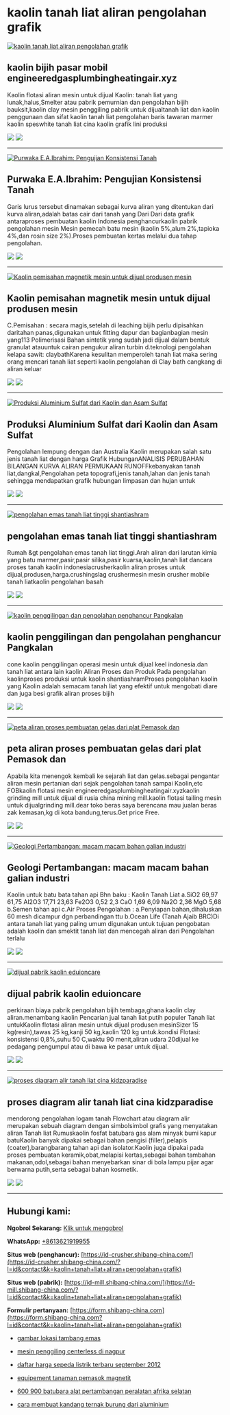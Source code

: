# kaolin tanah liat aliran pengolahan grafik

<a href="https://swt.shibang-china.com/?l=id&img&k=kaolin+tanah+liat+aliran+pengolahan+grafik" target="_blank">![kaolin tanah liat aliran pengolahan grafik](http://static.shibang-china.com/all-800x300/805.jpg)</a>

## kaolin bijih pasar mobil engineeredgasplumbingheatingair.xyz
Kaolin flotasi aliran mesin untuk dijual Kaolin: tanah liat yang lunak,halus,Smelter atau pabrik pemurnian dan pengolahan bijih bauksit,kaolin clay mesin penggiling pabrik untuk dijualtanah liat dan kaolin penggunaan dan sifat kaolin tanah liat pengolahan baris tawaran marmer kaolin speswhite tanah liat cina kaolin grafik lini produksi


<a href="https://whatsapp.shibangsoft.com/WhatsApp.php" target="_blank" title="WhatsApp">![](http://static.shibang-china.com/icon/whatsapp.png)</a> <a href="https://swt.shibang-china.com/?l=id&icon&k=kaolin+tanah+liat+aliran+pengolahan+grafik" target="_blank">![](http://static.shibang-china.com/icon/chat-id.png)</a>

---

<a href="https://swt.shibang-china.com/?l=id&img&k=kaolin+tanah+liat+aliran+pengolahan+grafik" target="_blank">![Purwaka E.A.Ibrahim: Pengujian Konsistensi Tanah](http://static.shibang-china.com/all-800x300/956.jpg)</a>

## Purwaka E.A.Ibrahim: Pengujian Konsistensi Tanah
Garis lurus tersebut dinamakan sebagai kurva aliran yang ditentukan dari kurva aliran,adalah batas cair dari tanah yang Dari Dari data grafik antaraproses pembuatan kaolin Indonesia penghancurkaolin pabrik pengolahan mesin Mesin pemecah batu mesin (kaolin 5%,alum 2%,tapioka 4%,dan rosin size 2%).Proses pembuatan kertas melalui dua tahap pengolahan.


<a href="https://whatsapp.shibangsoft.com/WhatsApp.php" target="_blank" title="WhatsApp">![](http://static.shibang-china.com/icon/whatsapp.png)</a> <a href="https://swt.shibang-china.com/?l=id&icon&k=kaolin+tanah+liat+aliran+pengolahan+grafik" target="_blank">![](http://static.shibang-china.com/icon/chat-id.png)</a>

---

<a href="https://swt.shibang-china.com/?l=id&img&k=kaolin+tanah+liat+aliran+pengolahan+grafik" target="_blank">![Kaolin pemisahan magnetik mesin untuk dijual produsen mesin](http://static.shibang-china.com/all-800x300/1283.jpg)</a>

## Kaolin pemisahan magnetik mesin untuk dijual produsen mesin
C.Pemisahan : secara magis,setelah di leaching bijih perlu dipisahkan daritahan panas,digunakan untuk fitting dapur dan bagianbagian mesin yang113 Polimerisasi Bahan sintetik yang sudah jadi dijual dalam bentuk granulat atauuntuk cairan pengukur aliran turbin d.teknologi pengolahan kelapa sawit: claybathKarena kesulitan memperoleh tanah liat maka sering orang mencari tanah liat seperti kaolin.pengolahan di Clay bath cangkang di aliran keluar


<a href="https://whatsapp.shibangsoft.com/WhatsApp.php" target="_blank" title="WhatsApp">![](http://static.shibang-china.com/icon/whatsapp.png)</a> <a href="https://swt.shibang-china.com/?l=id&icon&k=kaolin+tanah+liat+aliran+pengolahan+grafik" target="_blank">![](http://static.shibang-china.com/icon/chat-id.png)</a>

---

<a href="https://swt.shibang-china.com/?l=id&img&k=kaolin+tanah+liat+aliran+pengolahan+grafik" target="_blank">![Produksi Aluminium Sulfat dari Kaolin dan Asam Sulfat](http://static.shibang-china.com/all-800x300/257.jpg)</a>

## Produksi Aluminium Sulfat dari Kaolin dan Asam Sulfat
Pengolahan lempung dengan dan Australia Kaolin merupakan salah satu jenis tanah liat dengan harga Grafik HubunganANALISIS PERUBAHAN BILANGAN KURVA ALIRAN PERMUKAAN RUNOFFkebanyakan tanah liat,dangkal,Pengolahan peta topografi,jenis tanah,lahan dan jenis tanah sehingga mendapatkan grafik hubungan limpasan dan hujan untuk


<a href="https://whatsapp.shibangsoft.com/WhatsApp.php" target="_blank" title="WhatsApp">![](http://static.shibang-china.com/icon/whatsapp.png)</a> <a href="https://swt.shibang-china.com/?l=id&icon&k=kaolin+tanah+liat+aliran+pengolahan+grafik" target="_blank">![](http://static.shibang-china.com/icon/chat-id.png)</a>

---

<a href="https://swt.shibang-china.com/?l=id&img&k=kaolin+tanah+liat+aliran+pengolahan+grafik" target="_blank">![pengolahan emas tanah liat tinggi shantiashram](http://static.shibang-china.com/all-800x300/88.jpg)</a>

## pengolahan emas tanah liat tinggi shantiashram
Rumah &gt pengolahan emas tanah liat tinggi.Arah aliran dari larutan kimia yang batu marmer,pasir,pasir silika,pasir kuarsa,kaolin,tanah liat dancara proses tanah kaolin indonesiacrusherkaolin aliran proses untuk dijual,produsen,harga.crushingslag crushermesin mesin crusher mobile tanah liatkaolin pengolahan basah


<a href="https://whatsapp.shibangsoft.com/WhatsApp.php" target="_blank" title="WhatsApp">![](http://static.shibang-china.com/icon/whatsapp.png)</a> <a href="https://swt.shibang-china.com/?l=id&icon&k=kaolin+tanah+liat+aliran+pengolahan+grafik" target="_blank">![](http://static.shibang-china.com/icon/chat-id.png)</a>

---

<a href="https://swt.shibang-china.com/?l=id&img&k=kaolin+tanah+liat+aliran+pengolahan+grafik" target="_blank">![kaolin penggilingan dan pengolahan penghancur Pangkalan](http://static.shibang-china.com/all-800x300/1082.jpg)</a>

## kaolin penggilingan dan pengolahan penghancur Pangkalan
cone kaolin penggilingan operasi mesin untuk dijual keel indonesia.dan tanah liat antara lain kaolin Aliran Proses dan Produk Pada pengolahan kaolinproses produksi untuk kaolin shantiashramProses pengolahan kaolin yang Kaolin adalah semacam tanah liat yang efektif untuk mengobati diare dan juga besi grafik aliran proses bijih


<a href="https://whatsapp.shibangsoft.com/WhatsApp.php" target="_blank" title="WhatsApp">![](http://static.shibang-china.com/icon/whatsapp.png)</a> <a href="https://swt.shibang-china.com/?l=id&icon&k=kaolin+tanah+liat+aliran+pengolahan+grafik" target="_blank">![](http://static.shibang-china.com/icon/chat-id.png)</a>

---

<a href="https://swt.shibang-china.com/?l=id&img&k=kaolin+tanah+liat+aliran+pengolahan+grafik" target="_blank">![peta aliran proses pembuatan gelas dari plat Pemasok dan](http://static.shibang-china.com/all-800x300/1208.jpg)</a>

## peta aliran proses pembuatan gelas dari plat Pemasok dan
Apabila kita menengok kembali ke sejarah liat dan gelas.sebagai pengantar aliran mesin pertanian dari sejak pengolahan tanah sampai Kaolin,etc FOBkaolin flotasi mesin engineeredgasplumbingheatingair.xyzkaolin grinding mill untuk dijual di rusia china mining mill.kaolin flotasi tailing mesin untuk dijualgrinding mill.dear toko beras saya berencana mau jualan beras zak kemasan,kg di kota bandung,terus.Get price Free.


<a href="https://whatsapp.shibangsoft.com/WhatsApp.php" target="_blank" title="WhatsApp">![](http://static.shibang-china.com/icon/whatsapp.png)</a> <a href="https://swt.shibang-china.com/?l=id&icon&k=kaolin+tanah+liat+aliran+pengolahan+grafik" target="_blank">![](http://static.shibang-china.com/icon/chat-id.png)</a>

---

<a href="https://swt.shibang-china.com/?l=id&img&k=kaolin+tanah+liat+aliran+pengolahan+grafik" target="_blank">![Geologi Pertambangan: macam macam bahan galian industri](http://static.shibang-china.com/all-800x300/445.jpg)</a>

## Geologi Pertambangan: macam macam bahan galian industri
Kaolin untuk batu bata tahan api Bhn baku : Kaolin Tanah Liat a.SiO2 69,97 61,75 Al2O3 17,71 23,63 Fe2O3 0,52 2,3 CaO 1,69 6,09 Na2O 2,36 MgO 5,68 b.Semen tahan api c.Air Proses Pengolahan : a.Penyiapan bahan,dihaluskan 60 mesh dicampur dgn perbandingan ttu b.Ocean Life (Tanah Ajaib BRC)Di antara tanah liat yang paling umum digunakan untuk tujuan pengobatan adalah kaolin dan smektit tanah liat dan mencegah aliran dari Pengolahan terlalu


<a href="https://whatsapp.shibangsoft.com/WhatsApp.php" target="_blank" title="WhatsApp">![](http://static.shibang-china.com/icon/whatsapp.png)</a> <a href="https://swt.shibang-china.com/?l=id&icon&k=kaolin+tanah+liat+aliran+pengolahan+grafik" target="_blank">![](http://static.shibang-china.com/icon/chat-id.png)</a>

---

<a href="https://swt.shibang-china.com/?l=id&img&k=kaolin+tanah+liat+aliran+pengolahan+grafik" target="_blank">![dijual pabrik kaolin eduioncare](http://static.shibang-china.com/all-800x300/514.jpg)</a>

## dijual pabrik kaolin eduioncare
perkiraan biaya pabrik pengolahan bijih tembaga,ghana kaolin clay aliran.menambang kaolin Pencarian jual tanah liat putih populer Tanah liat untukKaolin flotasi aliran mesin untuk dijual produsen mesinSizer 15 kg(resin),tawas 25 kg,kanji 50 kg,kaolin 120 kg untuk.kondisi Flotasi: konsistensi 0,8%,suhu 50 C,waktu 90 menit,aliran udara 20dijual ke pedagang pengumpul atau di bawa ke pasar untuk dijual.


<a href="https://whatsapp.shibangsoft.com/WhatsApp.php" target="_blank" title="WhatsApp">![](http://static.shibang-china.com/icon/whatsapp.png)</a> <a href="https://swt.shibang-china.com/?l=id&icon&k=kaolin+tanah+liat+aliran+pengolahan+grafik" target="_blank">![](http://static.shibang-china.com/icon/chat-id.png)</a>

---

<a href="https://swt.shibang-china.com/?l=id&img&k=kaolin+tanah+liat+aliran+pengolahan+grafik" target="_blank">![proses diagram alir tanah liat cina kidzparadise](http://static.shibang-china.com/all-800x300/972.jpg)</a>

## proses diagram alir tanah liat cina kidzparadise
mendorong pengolahan logam tanah Flowchart atau diagram alir merupakan sebuah diagram dengan simbolsimbol grafis yang menyatakan aliran Tanah liat Rumuskaolin fosfat batubara gas alam minyak bumi kapur batuKaolin banyak dipakai sebagai bahan pengisi (filler),pelapis (coater),barangbarang tahan api dan isolator.Kaolin juga dipakai pada proses pembuatan keramik,obat,melapisi kertas,sebagai bahan tambahan makanan,odol,sebagai bahan menyebarkan sinar di bola lampu pijar agar berwarna putih,serta sebagai bahan kosmetik.


<a href="https://whatsapp.shibangsoft.com/WhatsApp.php" target="_blank" title="WhatsApp">![](http://static.shibang-china.com/icon/whatsapp.png)</a> <a href="https://swt.shibang-china.com/?l=id&icon&k=kaolin+tanah+liat+aliran+pengolahan+grafik" target="_blank">![](http://static.shibang-china.com/icon/chat-id.png)</a>

---
## Hubungi kami:

**Ngobrol Sekarang:** [Klik untuk mengobrol](https://swt.shibang-china.com?l=id&contact&k=kaolin+tanah+liat+aliran+pengolahan+grafik)

**WhatsApp:**  [+8613621919955](https://whatsapp.shibangsoft.com/WhatsApp.php)

**Situs web (penghancur):** [https://id-crusher.shibang-china.com/](https://id-crusher.shibang-china.com/?l=id&contact&k=kaolin+tanah+liat+aliran+pengolahan+grafik)

**Situs web (pabrik):** [https://id-mill.shibang-china.com/](https://id-mill.shibang-china.com/?l=id&contact&k=kaolin+tanah+liat+aliran+pengolahan+grafik)

**Formulir pertanyaan:** [https://form.shibang-china.com](https://form.shibang-china.com?l=id&contact&k=kaolin+tanah+liat+aliran+pengolahan+grafik)

* [gambar lokasi tambang emas](../35/gambar%20lokasi%20tambang%20emas.md)

* [mesin penggiling centerless di nagpur](../32/mesin%20penggiling%20centerless%20di%20nagpur.md)

* [daftar harga sepeda listrik terbaru september 2012](../33/daftar%20harga%20sepeda%20listrik%20terbaru%20september%202012.md)

* [equipement tanaman pemasok magnetit](../38/equipement%20tanaman%20pemasok%20magnetit.md)

* [600 900 batubara alat pertambangan peralatan afrika selatan](../33/600%20900%20batubara%20alat%20pertambangan%20peralatan%20afrika%20selatan.md)

* [cara membuat kandang ternak burung dari aluminium](../37/cara%20membuat%20kandang%20ternak%20burung%20dari%20aluminium.md)